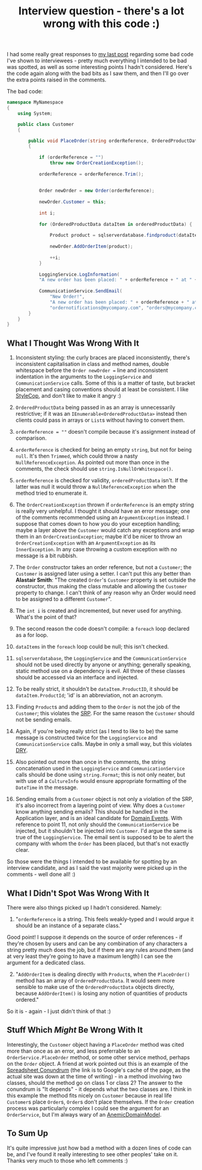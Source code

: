 ﻿---
layout: post
title: Interview question - there's a lot wrong with this code :)
excerpt: I had some really great responses to my last post regarding some bad code I've shown to interviewees - pretty much everything I intended to be bad was spotted, as well as some interesting points I hadn't considered. Here's the code again along with the bad bits as I saw them, and then I'll go over the extra points raised in the comments.
tags: [C&#35;, Patterns, Domain Driven Design (DDD), Dependency Injection (DI)]
---

I had some really great responses to [my last post](csharp-bad-code-interview-questions) regarding some 
bad code I've shown to interviewees - pretty much everything I intended to be bad was spotted, as well 
as some interesting points I hadn't considered. Here's the code again along with the bad bits as I saw 
them, and then I'll go over the extra points raised in the comments.

The bad code:

```csharp
namespace MyNamespace
{
    using System;

    public class Customer
    {

        public void PlaceOrder(string orderReference, OrderedProductData[] orderedProductData)
        {
 
            if (orderReference = "")
                throw new OrderCreationException();
 
            orderReference = orderReference.Trim();
 
 
            Order newOrder = new Order(orderReference);
 
            newOrder.Customer = this;
 
            int i;
 
            for (OrderedProductData dataItem in orderedProductData) {
                
                Product product = sqlserverdatabase.findproduct(dataItem.ProductID);
 
                newOrder.AddOrderItem(product);
 
                ++i;
            }
 
            LoggingService.LogInformation(
            "A new order has been placed: " + orderReference + " at " + DateTime.Now);
 
            CommunicationService.SendEmail(
                "New Order!",
                "A new order has been placed: " + orderReference + " at " + DateTime.Now,
                "ordernotifications@mycompany.com", "orders@mycompany.com");
        }
    }
}
```

## What I Thought Was Wrong With It

1. Inconsistent styling: the curly braces are placed inconsistently, there's inconsistent capitalisation 
   in class and method names, double whitespace before the `Order newOrder =` line and inconsistent 
   indentation in the arguments to the `LoggingService` and `CommunicationService` calls. Some of 
   this is a matter of taste, but bracket placement and casing conventions should at least be consistent. 
   I like [StyleCop](https://archive.msdn.microsoft.com/sourceanalysis), and don't like to make it 
   angry :)

2. `OrderedProductData` being passed in as an array is unnecessarily restrictive; if it was an 
   `IEnumerable<OrderedProductData>` instead then clients could pass in arrays or `List`s without 
   having to convert them.

3. `orderReference = ""` doesn't compile because it's assignment instead of comparison.

4. `orderReference` is checked for being an empty `string`, but not for being `null`. It's then 
   `Trimmed`, which could throw a nasty `NullReferenceException`. As pointed out more than once in 
   the comments, the check should use `string.IsNullOrWhitespace()`.

5. `orderReference` is checked for validity, `orderedProductData` isn't. If the latter was null it 
   would throw a `NullReferenceException` when the method tried to enumerate it.

6. The `OrderCreationException` thrown if `orderReference` is an empty string is really very 
   unhelpful. I thought it should have an error message; one of the comments recommended using an 
   `ArgumentException` instead. I suppose that comes down to how you do your exception handling; 
   maybe a layer above the `Customer` would catch any exceptions and wrap them in an 
   `OrderCreationException`; maybe it'd be nicer to throw an `OrderCreationException` with an 
   `ArgumentException` as its `InnerException`. In any case throwing a custom exception with no 
   message is a bit rubbish.

7. The `Order` constructor takes an order reference, but not a `Customer`; the `Customer` is assigned 
   later using a setter. I can't put this any better than **Alastair Smith**: "The created `Order`'s 
   `Customer` property is set outside the constructor, thus making the class mutable and allowing the 
   `Customer` property to change. I can't think of any reason why an Order would need to be assigned 
   to a different `Customer`".

8. The `int i` is created and incremented, but never used for anything. What's the point of that?

9. The second reason the code doesn't compile: a `foreach` loop declared as a for loop.

10. `dataItems` in the `foreach` loop could be null; this isn't checked.

11. `sqlserverdatabase`, the `LoggingService` and the `CommunicationService`
    should not be used directly by anyone or anything; generally speaking, static method use on a 
    dependency is evil. All three of these classes should be accessed via an interface and injected.

12. To be really strict, it shouldn't be `dataItem.ProductID`, it should be `dataItem.ProductId`; 
   'id' is an abbreviation, not an acronym.

13. Finding `Product`s and adding them to the `Order` is not the job of the `Customer`; this violates 
   the [SRP](https://en.wikipedia.org/wiki/Single_responsibility_principle). For the same reason the 
   `Customer` should not be sending emails.

14. Again, if you're being really strict (as I tend to like to be) the same message is constructed twice 
   for the `LoggingService` and `CommunicationService` calls. Maybe in only a small way, but this 
   violates [DRY](https://en.wikipedia.org/wiki/Don%27t_repeat_yourself).

15. Also pointed out more than once in the comments, the string concatenation used in the `LoggingService` 
   and `CommunicationService` calls should be done using `string.Format`; this is not only neater, 
   but with use of a `CultureInfo` would ensure appropriate formatting of the `DateTime` in the message.

16. Sending emails from a `Customer` object is not only a violation of the SRP, it's also incorrect from 
   a layering point of view. Why does a `Customer` know anything sending emails? This should be handled 
   in the Application layer, and is an ideal candidate for 
   [Domain Events](auto-configure-domain-event-handler). With reference to point 11, not only should the 
   `CommunicationService` be injected, but it shouldn't be injected into `Customer`. I'd argue the 
   same is true of the `LoggingService`. The email sent is supposed to be to alert the company with 
   whom the `Order` has been placed, but that's not exactly clear.

So those were the things I intended to be available for spotting by an interview candidate, and as I said 
the vast majority were picked up in the comments - well done all! :)

## What I Didn't Spot Was Wrong With It

There were also things picked up I hadn't considered. Namely:

1. "`orderReference` is a string. This feels weakly-typed and I would argue it should be an instance of 
   a separate class."

Good point! I suppose it depends on the source of order references - if they're chosen by users and can 
be any combination of any characters a string pretty much does the job, but if there are any rules around 
them (and at very least they're going to have a maximum length) I can see the argument for a dedicated 
class.

2. "`AddOrderItem` is dealing directly with `Product`s, when the `PlaceOrder()` method has an array 
   of `OrderedProductData`. It would seem more sensible to make use of the `OrderedProductData` 
   objects directly, because `AddOrderItem()` is losing any notion of quantities of products ordered."

So it is - again - I just didn't think of that :)

## Stuff Which *Might* Be Wrong With It

Interestingly, the `Customer` object having a `PlaceOrder` method was cited more than once as an error, 
and less preferrable to an `OrderService.PlaceOrder` method, or some other service method, perhaps on 
the `Order` object. A friend at work pointed out this is an example of the 
[Spreadsheet Conundrum](https://my.safaribooksonline.com/book/programming/0596008740/general-development-issues/prefactoring-chp-3-sect-11) 
(the link is to Google's cache of the page, as the actual site was down at the time of writing) - in a 
method involving two classes, should the method go on class 1 or class 2? The answer to the conundrum is 
"It depends" - it depends what the two classes are. I think in this example the method fits nicely on 
`Customer` because in real life `Customer`s place `Order`s, `Order`s don't place themselves. If the 
`Order` creation process was particularly complex I could see the argument for an `OrderService`, but 
I'm always wary of an [AnemicDomainModel](https://martinfowler.com/bliki/AnemicDomainModel.html).

## To Sum Up

It's quite impressive just how bad a method with a dozen lines of code can be, and I've found it really 
interesting to see other peoples' take on it. Thanks very much to those who left comments :)